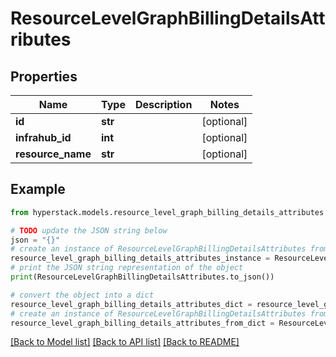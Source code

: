# ResourceLevelGraphBillingDetailsAttributes


## Properties

Name | Type | Description | Notes
------------ | ------------- | ------------- | -------------
**id** | **str** |  | [optional] 
**infrahub_id** | **int** |  | [optional] 
**resource_name** | **str** |  | [optional] 

## Example

```python
from hyperstack.models.resource_level_graph_billing_details_attributes import ResourceLevelGraphBillingDetailsAttributes

# TODO update the JSON string below
json = "{}"
# create an instance of ResourceLevelGraphBillingDetailsAttributes from a JSON string
resource_level_graph_billing_details_attributes_instance = ResourceLevelGraphBillingDetailsAttributes.from_json(json)
# print the JSON string representation of the object
print(ResourceLevelGraphBillingDetailsAttributes.to_json())

# convert the object into a dict
resource_level_graph_billing_details_attributes_dict = resource_level_graph_billing_details_attributes_instance.to_dict()
# create an instance of ResourceLevelGraphBillingDetailsAttributes from a dict
resource_level_graph_billing_details_attributes_from_dict = ResourceLevelGraphBillingDetailsAttributes.from_dict(resource_level_graph_billing_details_attributes_dict)
```
[[Back to Model list]](../README.md#documentation-for-models) [[Back to API list]](../README.md#documentation-for-api-endpoints) [[Back to README]](../README.md)


